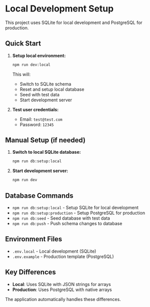 # Local Development Setup

This project uses SQLite for local development and PostgreSQL for production.

## Quick Start

1. **Setup local environment:**
   ```bash
   npm run dev:local
   ```
   This will:
   - Switch to SQLite schema
   - Reset and setup local database
   - Seed with test data
   - Start development server

2. **Test user credentials:**
   - Email: `test@test.com`
   - Password: `12345`

## Manual Setup (if needed)

1. **Switch to local SQLite database:**
   ```bash
   npm run db:setup:local
   ```

2. **Start development server:**
   ```bash
   npm run dev
   ```

## Database Commands

- `npm run db:setup:local` - Setup SQLite for local development
- `npm run db:setup:production` - Setup PostgreSQL for production
- `npm run db:seed` - Seed database with test data
- `npm run db:push` - Push schema changes to database

## Environment Files

- `.env.local` - Local development (SQLite)
- `.env.example` - Production template (PostgreSQL)

## Key Differences

- **Local**: Uses SQLite with JSON strings for arrays
- **Production**: Uses PostgreSQL with native arrays

The application automatically handles these differences.